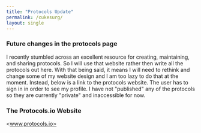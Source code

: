 ```yaml
---
title: "Protocols Update"
permalink: /cukesurg/
layout: single
---
```


### Future changes in the protocols page
I recently stumbled across an excellent resource for creating, maintaining, and sharing protocols. So I will use that website
rather then write all the protocols out here. With that being said, it means I will need to rethink and change some of my website 
design and I am too lazy to do that at the moment. Instead, below is a link to the protocols website. The user has to sign in 
in order to see my profile. I have not "published" any of the protocols so they are currently "private" and inaccessible for now. 

### The Protocols.io Website
<www.protocols.io>
